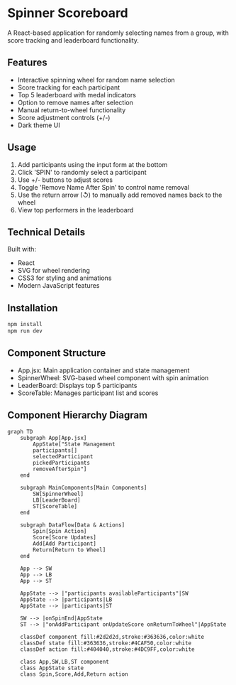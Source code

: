 # Spinner Scoreboard

A React-based application for randomly selecting names from a group, with score tracking and leaderboard functionality.

## Features

- Interactive spinning wheel for random name selection
- Score tracking for each participant
- Top 5 leaderboard with medal indicators
- Option to remove names after selection
- Manual return-to-wheel functionality
- Score adjustment controls (+/-)
- Dark theme UI

## Usage

1. Add participants using the input form at the bottom
2. Click 'SPIN' to randomly select a participant
3. Use +/- buttons to adjust scores
4. Toggle 'Remove Name After Spin' to control name removal
5. Use the return arrow (↺) to manually add removed names back to the wheel
6. View top performers in the leaderboard

## Technical Details

Built with:
- React
- SVG for wheel rendering
- CSS3 for styling and animations
- Modern JavaScript features

## Installation

```bash
npm install
npm run dev
```

## Component Structure

- App.jsx: Main application container and state management
- SpinnerWheel: SVG-based wheel component with spin animation
- LeaderBoard: Displays top 5 participants
- ScoreTable: Manages participant list and scores

## Component Hierarchy Diagram

```mermaid
graph TD
    subgraph App[App.jsx]
        AppState["State Management
        participants[]
        selectedParticipant
        pickedParticipants
        removeAfterSpin"]
    end

    subgraph MainComponents[Main Components]
        SW[SpinnerWheel]
        LB[LeaderBoard]
        ST[ScoreTable]
    end

    subgraph DataFlow[Data & Actions]
        Spin[Spin Action]
        Score[Score Updates]
        Add[Add Participant]
        Return[Return to Wheel]
    end

    App --> SW
    App --> LB
    App --> ST

    AppState --> |"participants availableParticipants"|SW
    AppState --> |participants|LB
    AppState --> |participants|ST
    
    SW --> |onSpinEnd|AppState
    ST --> |"onAddParticipant onUpdateScore onReturnToWheel"|AppState

    classDef component fill:#2d2d2d,stroke:#363636,color:white
    classDef state fill:#363636,stroke:#4CAF50,color:white
    classDef action fill:#404040,stroke:#4DC9FF,color:white

    class App,SW,LB,ST component
    class AppState state
    class Spin,Score,Add,Return action